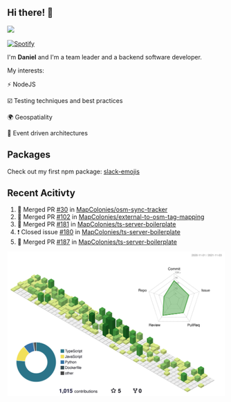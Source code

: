 ## Hi there! 👋

<p>
  <img src="https://github-readme-stats.vercel.app/api?username=syncush&theme=tokyonight">
</p>

[![Spotify](https://novatorem-rust.vercel.app/api/spotify)](https://open.spotify.com/user/syncush)

I'm **Daniel** and I'm a team leader and a backend software developer.

My interests:

⚡ NodeJS

☑️ Testing techniques and best practices

🌍 Geospatiality

🧠 Event driven architectures

## Packages
Check out my first npm package: [slack-emojis](https://www.npmjs.com/package/slack-emojis)

## Recent Acitivty
<!--START_SECTION:activity-->
1. 🎉 Merged PR [#30](https://github.com/MapColonies/osm-sync-tracker/pull/30) in [MapColonies/osm-sync-tracker](https://github.com/MapColonies/osm-sync-tracker)
2. 🎉 Merged PR [#102](https://github.com/MapColonies/external-to-osm-tag-mapping/pull/102) in [MapColonies/external-to-osm-tag-mapping](https://github.com/MapColonies/external-to-osm-tag-mapping)
3. 🎉 Merged PR [#181](https://github.com/MapColonies/ts-server-boilerplate/pull/181) in [MapColonies/ts-server-boilerplate](https://github.com/MapColonies/ts-server-boilerplate)
4. ❗️ Closed issue [#180](https://github.com/MapColonies/ts-server-boilerplate/issues/180) in [MapColonies/ts-server-boilerplate](https://github.com/MapColonies/ts-server-boilerplate)
5. 🎉 Merged PR [#187](https://github.com/MapColonies/ts-server-boilerplate/pull/187) in [MapColonies/ts-server-boilerplate](https://github.com/MapColonies/ts-server-boilerplate)
<!--END_SECTION:activity-->

![contrib](./profile-3d-contrib/profile-green-animate.svg)
